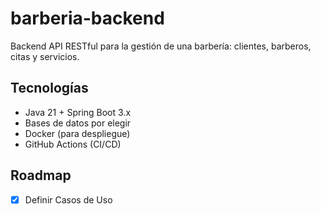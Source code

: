 # barberia-backend

Backend API RESTful para la gestión de una barbería: clientes, barberos, citas y servicios.

## Tecnologías

- Java 21 + Spring Boot 3.x
- Bases de datos por elegir
- Docker (para despliegue)
- GitHub Actions (CI/CD)

## Roadmap

- [x] Definir Casos de Uso
